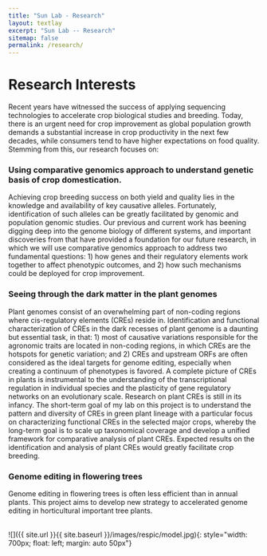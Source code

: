 ```yaml
---
title: "Sun Lab - Research"
layout: textlay
excerpt: "Sun Lab -- Research"
sitemap: false
permalink: /research/
---
```


# Research Interests

Recent years have witnessed the success of applying sequencing technologies to accelerate crop biological studies and breeding. Today, there is an urgent need for crop improvement as global population growth demands a substantial increase in crop productivity in the next few decades, while consumers tend to have higher expectations on food quality. Stemming from this, our research focuses on:


### Using comparative genomics approach to understand genetic basis of crop domestication.
Achieving crop breeding success on both yield and quality lies in the knowledge and availability of key causative alleles. Fortunately, identification of such alleles can be greatly facilitated by genomic and population genomic studies. Our previous and current work has beening digging deep into the genome biology of different systems, and important discoveries from that have provided a foundation for our future research, in which we will use comparative genomics approach to address two fundamental questions: 1) how genes and their regulatory elements work together to affect phenotypic outcomes, and 2) how such mechanisms could be deployed for crop improvement. 

### Seeing through the dark matter in the plant genomes
Plant genomes consist of an overwhelming part of non-coding regions where cis-regulatory elements (CREs) reside in. Identification and functional characterization of CREs in the dark recesses of plant genome is a daunting but essential task, in that: 1) most of causative variations responsible for the agronomic traits are located in non-coding regions, in which CREs are the hotspots for genetic variation; and 2) CREs and upstream ORFs are often considered as the ideal targets for genome editing, especially when creating a continuum of phenotypes is favored. A complete picture of CREs in plants is instrumental to the understanding of the transcriptional regulation in individual species and the plasticity of gene regulatory networks on an evolutionary scale.
    Research on plant CREs is still in its infancy. The short-term goal of my lab on this project is to understand the pattern and diversity of CREs in green plant lineage with a particular focus on characterizing functional CREs in the selected major crops, whereby the long-term goal is to scale up taxonomical coverage and develop a unified framework for comparative analysis of plant CREs. Expected results on the identification and analysis of plant CREs would greatly facilitate crop breeding.

  
### Genome editing in flowering trees
Genome editing in flowering trees is often less efficient than in annual plants. This project aims to develop new strategy to accelerated genome editing in horticultural important tree plants. 

<br>
![]({{ site.url }}{{ site.baseurl }}/images/respic/model.jpg){: style="width: 700px; float: left; margin: auto 50px"}

<br>
<br>






